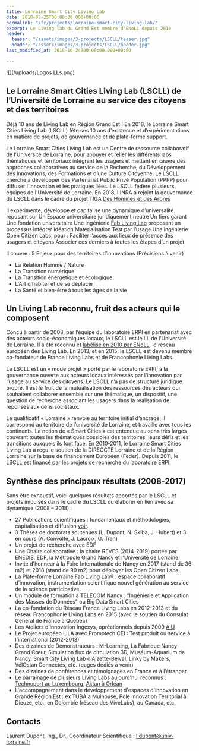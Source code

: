 ```yaml
---
title: Lorraine Smart City Living Lab
date: 2018-02-25T00:00:00.000+00:00
permalink: "/fr/projects/lorraine-smart-city-living-lab/"
excerpt: Le Living lab du Grand Est membre d'ENoLL depuis 2010
header:
  teaser: "/assets/images/3-projects/LSCLL/teaser.jpg"
  header: "/assets/images/3-projects/LSCLL/header.jpg"
last_modified_at: 2018-10-24T00:00:00.000+00:00

---
```

![](/uploads/Logos LLs.png)

## Le Lorraine Smart Cities Living Lab (LSCLL) de l’Université de Lorraine au service des citoyens et des territoires

Déjà 10 ans de Living Lab en Région Grand Est !
En 2018, le Lorraine Smart Cities Living Lab (LSCLL) fête ses 10 ans d’existence et d’expérimentations en matière de projets, de gouvernance et de plate-forme support.

Le Lorraine Smart Cities Living Lab est un Centre de ressource collaboratif de l’Université de Lorraine, pour appuyer et relier les différents labs thématiques et territoriaux intégrant les usagers et mettant en œuvre des approches collaboratives au service de la Recherche, du Développement des Innovations, des Formations et d’une Culture Citoyenne. Le LSCLL cherche à développer des Partenariat Public Privé Population (PPPP) pour diffuser l'innovation et les pratiques liées.
Le LSCLL fédère plusieurs équipes de l'Université de Lorraine. En 2018, l'INRA a rejoint la gouvernance du LSCLL dans le cadre du projet TIGA [Des Hommes et des Arbres](http://www.dhda2018.fr/)

Il expérimente, développe et capitalise une dynamique d’universalité reposant sur
Un Espace universitaire juridiquement neutre
Un tiers garant
Une fondation universitaire
Une Ingénierie [Fab Living Lab](www.lf2l.fr) proposant un processus intégrer
Idéation
Matérialisation
Test par l’usage
Une ingénierie Open Citizen Labs, pour :
Faciliter l’accès aux lieux de présence des usagers et citoyens
Associer ces derniers à toutes les étapes d’un projet

Il couvre : 5 Enjeux pour des territoires d’innovations (Précisions à venir)

* La Relation Homme / Nature
* La Transition numérique
* La Transition énergétique et écologique
* L'Art d’habiter et de se déplacer
* La Santé et bien-être à tous les âges de la vie

## Un Living Lab reconnu, fruit des acteurs qui le composent

Conçu à partir de 2008, par l’équipe du laboratoire ERPI en partenariat avec des acteurs socio-économiques locaux, le LSCLL est le LL de l’Université de Lorraine. Il a été reconnu et [labélisé en 2010 par ENoLL](https://enoll.org/network/living-labs/?livinglab=lorraine-smart-cities-living-lab), le réseau européen des Living Lab. En 2013, et en 2015, le LSCLL est devenu membre co-fondateur de France Living Labs et de Francophonie Living Labs.

Le LSCLL est un « mode projet » porté par le laboratoire ERPI, à la gouvernance ouverte aux acteurs locaux intéressés par l’innovation par l’usage au service des citoyens. Le LSCLL n’a pas de structure juridique propre. Il est le fruit de la mutualisation des ressources des acteurs qui souhaitent collaborer ensemble sur une thématique, un dispositif, une question de recherche associant les usagers dans la réalisation de réponses aux défis sociétaux.

Le qualificatif « Lorraine » renvoie au territoire initial d’ancrage, il correspond au territoire de l’université de Lorraine, et travaille avec tous les continents.
La notion de « Smart Cities » est entendue au sens très larges couvrant toutes les thématiques possibles des territoires, leurs défis et les transitions auxquels ils font face.
En 2010-2011, le Lorraine Smart Cities Living Lab a reçu le soutien de la DIRECCTE Lorraine et de la Région Lorraine sur la base de financement Européen (Feder). Depuis 2011, le LSCLL est financé par les projets de recherche du laboratoire ERPI.

## Synthèse des principaux résultats (2008-2017)

Sans être exhaustif, voici quelques résultats apportés par le LSCLL et projets impulsés dans le cadre du LSCLL ou élaborer en lien avec sa dynamique (2008 – 2018) :

* 27 Publications scientifiques : fondamentaux et méthodologies, capitalisation et diffusion [voir](http://www.lf2l.fr/publications).
* 3 Thèses de doctorats soutenues (L. Dupont, N. Skiba, J. Hubert) et 3 en cours (A. Convolte, J. Lacroix, G. Tran)
* Un projet de recherche avec EDF
* Une Chaire collaborative : la chaire REVES (2014-2019) portée par ENEDIS, EDF, la Métropole Grand Nancy et l'Université de Lorraine
* Invité d'honneur à la Foire Internationale de Nancy en 2017 (stand de 36 m2) et 2018 (stand de 90 m2) pour déployer les Open Citizen Labs,
* La Plate-forme [Lorraine Fab Living Lab®](www.lf2l.fr) : espace collaboratif d’innovation, instrumentation scientifique nouvel génération au service de la science participative.
* Un module de formation à TELECOM Nancy : "Ingénierie et Application des Masses de Données" ou Big Data Smart Cities
* La co-fondation du Réseau France Living Labs en 2012-2013 et du réseau Francophonie Living Labs en 2015 (avec le soutien du Consulat Général de France à Québec)
* Les Ateliers d’Innovation Ingexys, opréationnels depuis 2009 [AIU](http://masterprojter.wixsite.com/lesaiu)
* Le Projet européen LILA avec Promotech CEI : Test produit ou service à l'international (2012-2013)
* Des dizaines de Démonstrateurs : M-Learning, La Fabrique Nancy Grand Cœur, Simulation flux de circulation 3D, Muséum-Aquarium de Nancy, Smart City Living Lab d'Alzette-Belval, Linky by Makers, VélOstan Connectés, etc. (pages dédiés à venir)
* Des dizaines de conférences et témoignages en France et à l’étranger
* Le parrainage de plusieurs Living Labs aujourd'hui reconnus : [Technoport au Luxembourg](https://enoll.org/network/living-labs/?livinglab=technoport-living-lab-luxembourg), [Aktan à Orléan](https://aktan.fr/living-lab/)
* L'accompagnement dans le développement d'espaces d'innovation en Grande Région Est : ex TUBA à Mulhouse, Pole Innovation Territorial à Dieuze, etc., en Colombie (réseau des ViveLabs), au Canada, etc.

## Contacts

Laurent Dupont, Ing., Dr., Coordinateur Scientifique : l.dupont@univ-lorraine.fr